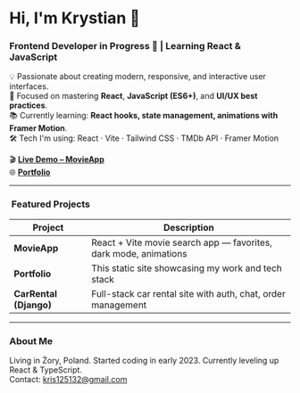 # Hi, I'm Krystian 👋  
### Frontend Developer in Progress 🚀 | Learning React & JavaScript  

💡 Passionate about creating modern, responsive, and interactive user interfaces.  
🎯 Focused on mastering **React**, **JavaScript (ES6+)**, and **UI/UX best practices**.  
📚 Currently learning: **React hooks, state management, animations with Framer Motion**.  
🛠 Tech I'm using: React · Vite · Tailwind CSS · TMDb API · Framer Motion  

🎬 [**Live Demo – MovieApp**](https://movie-app-gamma-sand.vercel.app)  
🌐 [**Portfolio**](https://your-portfolio.vercel.app)

---

### ​ Featured Projects  
| Project | Description |
|---------|-------------|
| **MovieApp** | React + Vite movie search app — favorites, dark mode, animations |
| **Portfolio** | This static site showcasing my work and tech stack |
| **CarRental (Django)** | Full-stack car rental site with auth, chat, order management |

---

###  About Me  
Living in Żory, Poland. Started coding in early 2023. Currently leveling up React & TypeScript.  
Contact: [kris125132@gmail.com](mailto:kris125132@gmail.com)

